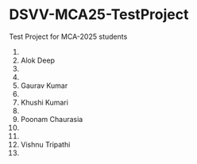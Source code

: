 # DSVV-MCA25-TestProject
Test Project for MCA-2025 students

1. 
2. Alok Deep
3. 
4. 
5. Gaurav Kumar
6.
7. Khushi Kumari
8.
9. Poonam Chaurasia
10.
11.
12. Vishnu Tripathi
13.


